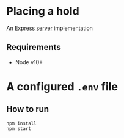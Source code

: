 # Placing a hold
An [Express server](http://expressjs.com) implementation

## Requirements
* Node v10+
# A configured `.env` file

## How to run

```
npm install
npm start
```
